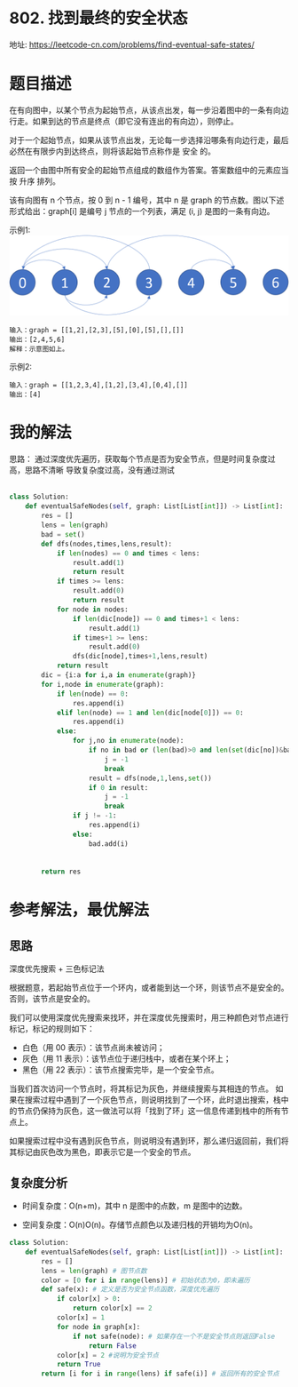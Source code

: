 # 802. 找到最终的安全状态
地址: https://leetcode-cn.com/problems/find-eventual-safe-states/

# 题目描述
在有向图中，以某个节点为起始节点，从该点出发，每一步沿着图中的一条有向边行走。如果到达的节点是终点（即它没有连出的有向边），则停止。

对于一个起始节点，如果从该节点出发，无论每一步选择沿哪条有向边行走，最后必然在有限步内到达终点，则将该起始节点称作是 安全 的。

返回一个由图中所有安全的起始节点组成的数组作为答案。答案数组中的元素应当按 升序 排列。

该有向图有 n 个节点，按 0 到 n - 1 编号，其中 n 是 graph 的节点数。图以下述形式给出：graph[i] 是编号 j 节点的一个列表，满足 (i, j) 是图的一条有向边。

示例1:
![img](../pic/802_1.png)
```
输入：graph = [[1,2],[2,3],[5],[0],[5],[],[]]
输出：[2,4,5,6]
解释：示意图如上。

```

示例2:
```
输入：graph = [[1,2,3,4],[1,2],[3,4],[0,4],[]]
输出：[4]

```


# 我的解法
思路： 通过深度优先遍历，获取每个节点是否为安全节点，但是时间复杂度过高，思路不清晰
导致复杂度过高，没有通过测试

```python

class Solution:
    def eventualSafeNodes(self, graph: List[List[int]]) -> List[int]:
        res = []
        lens = len(graph)
        bad = set()
        def dfs(nodes,times,lens,result):
            if len(nodes) == 0 and times < lens:
                result.add(1)
                return result
            if times >= lens:
                result.add(0)
                return result
            for node in nodes:
                if len(dic[node]) == 0 and times+1 < lens:
                    result.add(1)
                if times+1 >= lens:
                    result.add(0)
                dfs(dic[node],times+1,lens,result)
            return result
        dic = {i:a for i,a in enumerate(graph)}
        for i,node in enumerate(graph):
            if len(node) == 0:
                res.append(i)
            elif len(node) == 1 and len(dic[node[0]]) == 0:
                res.append(i)
            else:
                for j,no in enumerate(node):
                    if no in bad or (len(bad)>0 and len(set(dic[no])&bad)>0):
                        j = -1
                        break
                    result = dfs(node,1,lens,set())
                    if 0 in result:
                        j = -1
                        break
                if j != -1:
                    res.append(i)
                else:
                    bad.add(i)


        return res

```

# 参考解法，最优解法
## 思路
深度优先搜索 + 三色标记法

根据题意，若起始节点位于一个环内，或者能到达一个环，则该节点不是安全的。否则，该节点是安全的。

我们可以使用深度优先搜索来找环，并在深度优先搜索时，用三种颜色对节点进行标记，标记的规则如下：

- 白色（用 00 表示）：该节点尚未被访问；
- 灰色（用 11 表示）：该节点位于递归栈中，或者在某个环上；
- 黑色（用 22 表示）：该节点搜索完毕，是一个安全节点。

当我们首次访问一个节点时，将其标记为灰色，并继续搜索与其相连的节点。
如果在搜索过程中遇到了一个灰色节点，则说明找到了一个环，此时退出搜索，栈中的节点仍保持为灰色，这一做法可以将「找到了环」这一信息传递到栈中的所有节点上。

如果搜索过程中没有遇到灰色节点，则说明没有遇到环，那么递归返回前，我们将其标记由灰色改为黑色，即表示它是一个安全的节点。

## 复杂度分析

- 时间复杂度：O(n+m)，其中 n 是图中的点数，m 是图中的边数。

- 空间复杂度：O(n)O(n)。存储节点颜色以及递归栈的开销均为O(n)。



```python
class Solution:
    def eventualSafeNodes(self, graph: List[List[int]]) -> List[int]:
        res = []
        lens = len(graph) # 图节点数
        color = [0 for i in range(lens)] # 初始状态为0，即未遍历
        def safe(x): # 定义是否为安全节点函数，深度优先遍历
            if color[x] > 0:
                return color[x] == 2
            color[x] = 1
            for node in graph[x]:
                if not safe(node): # 如果存在一个不是安全节点则返回False
                    return False
            color[x] = 2 #说明为安全节点
            return True
        return [i for i in range(lens) if safe(i)] # 返回所有的安全节点







```